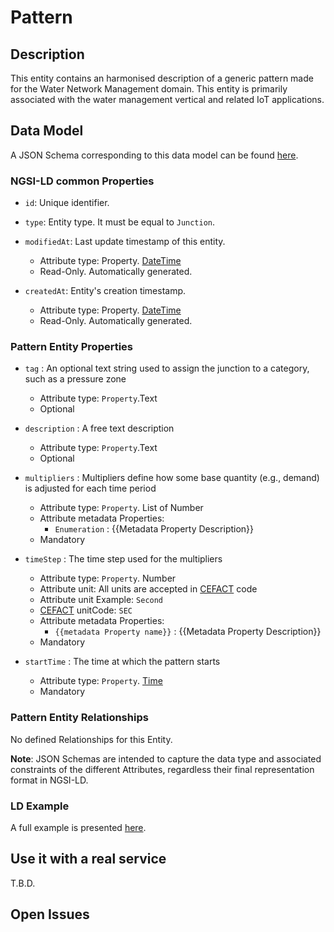 # Pattern

## Description
This entity contains an harmonised description of a generic pattern made for the Water Network Management domain. This entity is primarily associated with the water management vertical and related IoT applications.

## Data Model

A JSON Schema corresponding to this data model can be found [here](../schema.json).

### NGSI-LD common Properties

-   `id`: Unique identifier.

-   `type`: Entity type. It must be equal to `Junction`.

-   `modifiedAt`: Last update timestamp of this
    entity.

    -   Attribute type: Property. [DateTime](https://schema.org/DateTime)
    -   Read-Only. Automatically generated.

-   `createdAt`: Entity's creation timestamp.

    -   Attribute type: Property. [DateTime](https://schema.org/DateTime)
    -   Read-Only. Automatically generated.

 ### Pattern Entity Properties
-   `tag` : An optional text string used to assign the junction to a category, such as a pressure zone
    -   Attribute type: `Property`.Text
    -   Optional

-   `description` : A free text description
    -   Attribute type: `Property`.Text
    -   Optional

-   `multipliers` : Multipliers define how some base quantity (e.g., demand) is adjusted for each time period

    -   Attribute type: `Property`. List of Number
    -   Attribute metadata Properties:
        -   `Enumeration` : {{Metadata Property Description}}
    -   Mandatory

-   `timeStep` : The time step used for the multipliers
    -   Attribute type: `Property`. Number
    -   Attribute unit: All units are accepted in [CEFACT](https://www.unece.org/cefact.html) code
    -   Attribute unit Example: `Second`
    -   [CEFACT](https://www.unece.org/cefact.html) unitCode: `SEC`
    -   Attribute metadata Properties:
        -   `{{metadata Property name}}` : {{Metadata Property Description}}
    -   Mandatory

-   `startTime` : The time at which the pattern starts
    -   Attribute type: `Property`. [Time](https://schema.org/Time)
    -   Mandatory

### Pattern Entity Relationships
No defined Relationships for this Entity.


**Note**: JSON Schemas are intended to capture the data type and associated
constraints of the different Attributes, regardless their final representation
format in NGSI-LD.

### LD Example

A full example is presented [here](../example-normalized-ld.jsonld).

## Use it with a real service

T.B.D.

## Open Issues
